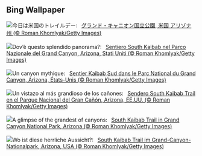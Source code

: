 ## Bing Wallpaper
![](https://www.bing.com/th?id=OHR.SouthKaibabTrail_JA-JP4245325462_UHD.jpg&w=1000)今日は米国のトレイルデー:&nbsp;&ensp;[グランド・キャニオン国立公園, 米国 アリゾナ州 (© Roman Khomlyak/Getty Images)](https://www.bing.com/th?id=OHR.SouthKaibabTrail_JA-JP4245325462_UHD.jpg)
<br><br/>
![](https://www.bing.com/th?id=OHR.SouthKaibabTrail_IT-IT5648929650_UHD.jpg&w=1000)Dov’è questo splendido panorama?:&nbsp;&ensp;[Sentiero South Kaibab nel Parco Nazionale del Grand Canyon, Arizona, Stati Uniti (© Roman Khomlyak/Getty Images)](https://www.bing.com/th?id=OHR.SouthKaibabTrail_IT-IT5648929650_UHD.jpg)
<br><br/>
![](https://www.bing.com/th?id=OHR.SouthKaibabTrail_FR-FR1870154872_UHD.jpg&w=1000)Un canyon mythique:&nbsp;&ensp;[Sentier Kaibab Sud dans le Parc National du Grand Canyon, Arizona, États-Unis (© Roman Khomlyak/Getty Images)](https://www.bing.com/th?id=OHR.SouthKaibabTrail_FR-FR1870154872_UHD.jpg)
<br><br/>
![](https://www.bing.com/th?id=OHR.SouthKaibabTrail_ES-ES6499899678_UHD.jpg&w=1000)Un vistazo al más grandioso de los cañones:&nbsp;&ensp;[Sendero South Kaibab Trail en el Parque Nacional del Gran Cañón, Arizona, EE.UU. (© Roman Khomlyak/Getty Images)](https://www.bing.com/th?id=OHR.SouthKaibabTrail_ES-ES6499899678_UHD.jpg)
<br><br/>
![](https://www.bing.com/th?id=OHR.SouthKaibabTrail_EN-GB9323657088_UHD.jpg&w=1000)A glimpse of the grandest of canyons:&nbsp;&ensp;[South Kaibab Trail in Grand Canyon National Park, Arizona (© Roman Khomlyak/Getty Images)](https://www.bing.com/th?id=OHR.SouthKaibabTrail_EN-GB9323657088_UHD.jpg)
<br><br/>
![](https://www.bing.com/th?id=OHR.SouthKaibabTrail_DE-DE3610470806_UHD.jpg&w=1000)Wo ist diese herrliche Aussicht?:&nbsp;&ensp;[South Kaibab Trail im Grand-Canyon-Nationalpark, Arizona, USA (© Roman Khomlyak/Getty Images)](https://www.bing.com/th?id=OHR.SouthKaibabTrail_DE-DE3610470806_UHD.jpg)
<br><br/>
